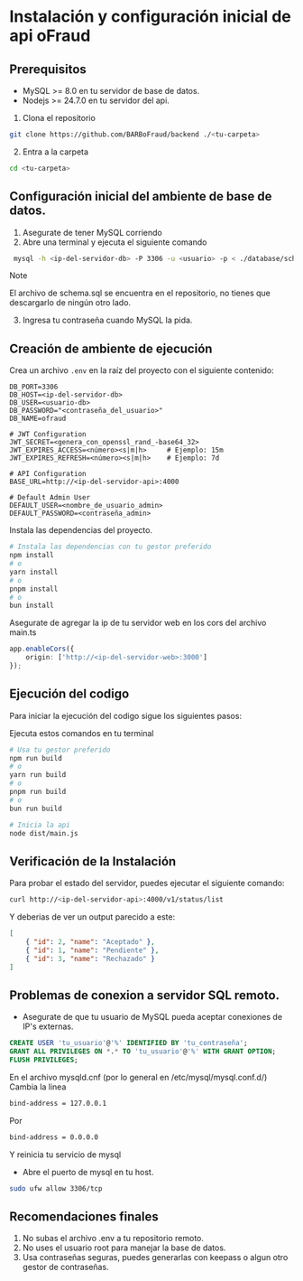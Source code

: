 # Instalación y configuración inicial de api oFraud

## Prerequisitos

- MySQL >= 8.0 en tu servidor de base de datos.
- Nodejs >= 24.7.0 en tu servidor del api.

1. Clona el repositorio

```bash
git clone https://github.com/BARBoFraud/backend ./<tu-carpeta>

```

2. Entra a la carpeta

```bash
cd <tu-carpeta>

```

## Configuración inicial del ambiente de base de datos.

1. Asegurate de tener MySQL corriendo
2. Abre una terminal y ejecuta el siguiente comando

```bash
 mysql -h <ip-del-servidor-db> -P 3306 -u <usuario> -p < ./database/schema.sql
```

> [!NOTE]
> El archivo de schema.sql se encuentra en el repositorio, no tienes que descargarlo de ningún otro lado.

3. Ingresa tu contraseña cuando MySQL la pida.

## Creación de ambiente de ejecución

Crea un archivo `.env` en la raíz del proyecto con el siguiente contenido:

```env
DB_PORT=3306
DB_HOST=<ip-del-servidor-db>
DB_USER=<usuario-db>
DB_PASSWORD="<contraseña_del_usuario>"
DB_NAME=ofraud

# JWT Configuration
JWT_SECRET=<genera_con_openssl_rand_-base64_32>
JWT_EXPIRES_ACCESS=<número><s|m|h>     # Ejemplo: 15m
JWT_EXPIRES_REFRESH=<número><s|m|h>    # Ejemplo: 7d

# API Configuration
BASE_URL=http://<ip-del-servidor-api>:4000

# Default Admin User
DEFAULT_USER=<nombre_de_usuario_admin>
DEFAULT_PASSWORD=<contraseña_admin>
```

Instala las dependencias del proyecto.

```bash
# Instala las dependencias con tu gestor preferido
npm install
# o
yarn install
# o
pnpm install
# o
bun install
```

Asegurate de agregar la ip de tu servidor web en los cors del archivo main.ts

```typescript
app.enableCors({
    origin: ['http://<ip-del-servidor-web>:3000']
});
```

## Ejecución del codigo

Para iniciar la ejecución del codigo sigue los siguientes pasos:

Ejecuta estos comandos en tu terminal

```bash
# Usa tu gestor preferido
npm run build
# o
yarn run build
# o
pnpm run build
# o
bun run build
```

```bash
# Inicia la api
node dist/main.js
```

## Verificación de la Instalación

Para probar el estado del servidor, puedes ejecutar el siguiente comando:

```bash
curl http://<ip-del-servidor-api>:4000/v1/status/list
```

Y deberias de ver un output parecido a este:

```json
[
    { "id": 2, "name": "Aceptado" },
    { "id": 1, "name": "Pendiente" },
    { "id": 3, "name": "Rechazado" }
]
```

## Problemas de conexion a servidor SQL remoto.

- Asegurate de que tu usuario de MySQL pueda aceptar conexiones de IP's externas.

```sql
CREATE USER 'tu_usuario'@'%' IDENTIFIED BY 'tu_contraseña';
GRANT ALL PRIVILEGES ON *.* TO 'tu_usuario'@'%' WITH GRANT OPTION;
FLUSH PRIVILEGES;
```

En el archivo mysqld.cnf (por lo general en /etc/mysql/mysql.conf.d/)
Cambia la linea

```bash
bind-address = 127.0.0.1
```

Por

```bash
bind-address = 0.0.0.0
```

Y reinicia tu servicio de mysql

- Abre el puerto de mysql en tu host.

```bash
sudo ufw allow 3306/tcp
```

## Recomendaciones finales

1. No subas el archivo .env a tu repositorio remoto.
2. No uses el usuario root para manejar la base de datos.
3. Usa contraseñas seguras, puedes generarlas con keepass o algun otro gestor de contraseñas.
